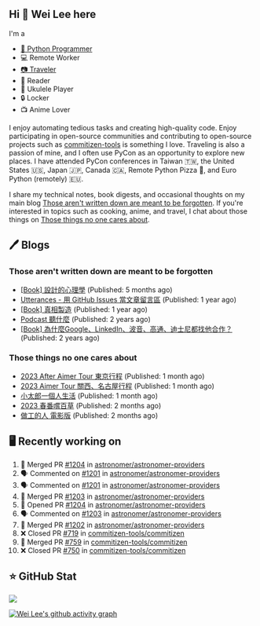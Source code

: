 ## Hi 👋 Wei Lee here

I'm a

* [🐍 Python Programmer](https://pycon-note.wei-lee.me/)
* 💻 Remote Worker
* [📷 Traveler](https://travlog.wei-lee.me/)
* 📖 Reader
* 🎵 Ukulele Player
* 🔒 Locker
* 📺 Anime Lover

I enjoy automating tedious tasks and creating high-quality code. Enjoy participating in open-source communities and contributing to open-source projects such as [commitizen-tools](https://github.com/commitizen-tools) is something I love. Traveling is also a passion of mine, and I often use PyCon as an opportunity to explore new places. I have attended PyCon conferences in Taiwan 🇹🇼, the United States 🇺🇸, Japan 🇯🇵, Canada 🇨🇦, Remote Python Pizza 🍕, and Euro Python (remotely) 🇪🇺.

I share my technical notes, book digests, and occasional thoughts on my main blog [Those aren't written down are meant to be forgotten](https://blog.wei-lee.me/). If you're interested in topics such as cooking, anime, and travel, I chat about those things on [Those things no one cares about](https://travlog.wei-lee.me/).

## 🖊️ Blogs

### Those aren't written down are meant to be forgotten

* [[Book] 設計的心理學](https://blog.wei-lee.me/posts/book/2023/01/the-design-of-everyday-things) (Published: 5 months ago)
* [Utterances - 用 GitHub Issues 當文章留言區](https://blog.wei-lee.me/posts/tech/2022/02/use-github-issues-as-comment-system) (Published: 1 year ago)
* [[Book] 真相製造](https://blog.wei-lee.me/posts/book/2022/02/reality-is-business) (Published: 1 year ago)
* [Podcast 聽什麼](https://blog.wei-lee.me/posts/gossiping/2021/12/podcast-i-listen-to) (Published: 2 years ago)
* [[Book] 為什麼Google、LinkedIn、波音、高通、迪士尼都找他合作？](https://blog.wei-lee.me/posts/book/2021/12/pitch-anyting) (Published: 2 years ago)

### Those things no one cares about

* [2023 After Aimer Tour 東京行程](https://travlog.wei-lee.me/posts/travel/2023/05/2023-after-aimer-tour-tokyo-itinerary) (Published: 1 month ago)
* [2023 Aimer Tour 關西、名古屋行程](https://travlog.wei-lee.me/posts/travel/2023/05/2023-aimer-tour-kansai-nagoya-itinerary) (Published: 1 month ago)
* [小太郎一個人生活](https://travlog.wei-lee.me/posts/review/2023/05/kotaro-lives-alone) (Published: 1 month ago)
* [2023 春番嚐百草](https://travlog.wei-lee.me/posts/review/2023/04/what-i-will-watch-in-2023-sprint) (Published: 2 months ago)
* [做工的人 電影版](https://travlog.wei-lee.me/posts/review/2023/04/workers-the-movie) (Published: 2 months ago)

## 🖥️ Recently working on

1. 🎉 Merged PR [#1204](https://github.com/astronomer/astronomer-providers/pull/1204) in [astronomer/astronomer-providers](https://github.com/astronomer/astronomer-providers)
2. 🗣 Commented on [#1201](https://github.com/astronomer/astronomer-providers/issues/1201) in [astronomer/astronomer-providers](https://github.com/astronomer/astronomer-providers)
3. 🗣 Commented on [#1201](https://github.com/astronomer/astronomer-providers/issues/1201) in [astronomer/astronomer-providers](https://github.com/astronomer/astronomer-providers)
4. 🎉 Merged PR [#1203](https://github.com/astronomer/astronomer-providers/pull/1203) in [astronomer/astronomer-providers](https://github.com/astronomer/astronomer-providers)
5. 💪 Opened PR [#1204](https://github.com/astronomer/astronomer-providers/pull/1204) in [astronomer/astronomer-providers](https://github.com/astronomer/astronomer-providers)
6. 🗣 Commented on [#1203](https://github.com/astronomer/astronomer-providers/issues/1203) in [astronomer/astronomer-providers](https://github.com/astronomer/astronomer-providers)
7. 🎉 Merged PR [#1202](https://github.com/astronomer/astronomer-providers/pull/1202) in [astronomer/astronomer-providers](https://github.com/astronomer/astronomer-providers)
8. ❌ Closed PR [#719](https://github.com/commitizen-tools/commitizen/pull/719) in [commitizen-tools/commitizen](https://github.com/commitizen-tools/commitizen)
9. 🎉 Merged PR [#759](https://github.com/commitizen-tools/commitizen/pull/759) in [commitizen-tools/commitizen](https://github.com/commitizen-tools/commitizen)
10. ❌ Closed PR [#750](https://github.com/commitizen-tools/commitizen/pull/750) in [commitizen-tools/commitizen](https://github.com/commitizen-tools/commitizen)


## ⭐ GitHub Stat
[![](https://github-readme-stats.vercel.app/api?username=Lee-W&show_icons=true&hide_title=true&cache_seconds=86400)](https://github.com/anuraghazra/github-readme-stats)

[![Wei Lee's github activity graph](https://github-readme-activity-graph.vercel.app/graph?username=Lee-W&theme=dracula)](https://github.com/ashutosh00710/github-readme-activity-graph)
